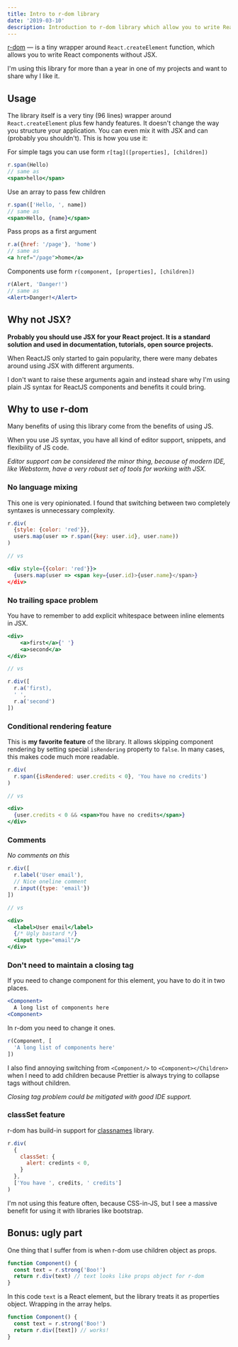 ```yaml
---
title: Intro to r-dom library
date: '2019-03-10'
description: Introduction to r-dom library which allow you to write ReactJS components without JSX.
---
```

[r-dom][r-dom] — is a tiny wrapper around `React.createElement` function, which allows you to write React components without JSX.

I'm using this library for more than a year in one of my projects and want to share why I like it.

## Usage

The library itself is a very tiny (96 lines) wrapper around `React.createElement` plus few handy features. It doesn't change the way you structure your application. You can even mix it with JSX and can (probably you shouldn't). This is how you use it:

For simple tags you can use form `r[tag]([properties], [children])`

```jsx
r.span(Hello)
// same as
<span>hello</span>
```

Use an array to pass few children

```jsx
r.span(['Hello, ', name])
// same as
<span>Hello, {name}</span>
```

Pass props as a first argument

```jsx
r.a({href: '/page'}, 'home')
// same as
<a href="/page">home</a>
```

Components use form `r(component, [properties], [children])`

```jsx
r(Alert, 'Danger!')
// same as
<Alert>Danger!</Alert>
```

## Why not JSX?

**Probably you should use JSX for your React project. It is a standard solution and used in documentation, tutorials, open source projects.**

When ReactJS only started to gain popularity, there were many debates around using JSX with different arguments.

I don't want to raise these arguments again and instead share why I'm using plain JS syntax for ReactJS components and benefits it could bring.

## Why to use r-dom

Many benefits of using this library come from the benefits of using JS.

When you use JS syntax, you have all kind of editor support, snippets, and flexibility of JS code.

*Editor support can be considered the minor thing, because of modern IDE, like Webstorm, have a very robust set of tools for working with JSX.*

### No language mixing

This one is very opinionated. I found that switching between two completely syntaxes is unnecessary complexity.

```jsx
r.div(
  {style: {color: 'red'}},
  users.map(user => r.span({key: user.id}, user.name))
)

// vs

<div style={{color: 'red'}}>
  {users.map(user => <span key={user.id)>{user.name}</span>}
</div>
```

### No trailing space problem

You have to remember to add explicit whitespace between inline elements in JSX.

```jsx
<div>
    <a>first</a>{' '}
    <a>second</a>
</div>

// vs

r.div([
  r.a('first),
  ' ',
  r.a('second')
])
```

### Conditional rendering feature

This is **my favorite feature** of the library. It allows skipping component rendering by setting special `isRendering` property to `false`. In many cases, this makes code much more readable.

```jsx
r.div(
  r.span({isRendered: user.credits < 0}, 'You have no credits')
)

// vs

<div>
  {user.credits < 0 && <span>You have no credits</span>}
</div>
```

### Comments

*No comments on this*

```jsx
r.div([
  r.label('User email'),
  // Nice oneline comment
  r.input({type: 'email'})
])

// vs

<div>
  <label>User email</label>
  {/* Ugly bastard */}
  <input type="email"/>
</div>
```

### Don't need to maintain a closing tag

If you need to change component for this element, you have to do it in two places.

```jsx
<Component>
  A long list of components here
<Component>
```

In r-dom you need to change it ones.

```jsx
r(Component, [
  'A long list of components here'
])
```

I also find annoying switching from `<Component/>` to `<Component></Children>` when I need to add children because Prettier is always trying to collapse tags without children.

*Closing tag problem could be mitigated with good IDE support.*

### classSet feature

r-dom has build-in support for [classnames](https://www.npmjs.com/package/classnames) library.

```jsx
r.div(
  {
    classSet: {
      alert: credints < 0,
    }
  },
  ['You have ', credits, ' credits']
)
```

I'm not using this feature often, because CSS-in-JS, but I see a massive benefit for using it with libraries like bootstrap.

## Bonus: ugly part

One thing that I suffer from is when r-dom use children object as props.

```jsx
function Component() {
  const text = r.strong('Boo!')
  return r.div(text) // text looks like props object for r-dom
}
```

In this code `text` is a React element, but the library treats it as properties object. Wrapping in the array helps.

```jsx
function Component() {
  const text = r.strong('Boo!')
  return r.div([text]) // works!
}
```

[r-dom]: https://github.com/uber/r-dom
